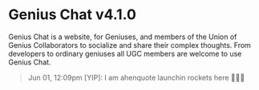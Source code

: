 # Genius Chat v4.1.0

Genius Chat is a website, for Geniuses, and members of the Union of Genius Collaborators to socialize and share their complex thoughts. From developers to ordinary geniuses all UGC members are welcome to use Genius Chat.

> Jun 01, 12:09pm [YIP]: I am ahenquote launchin rockets here 🚀🚀🚀

